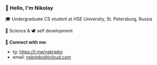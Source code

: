 ### 👋 Hello, I'm Nikolay

🎓 Undergraduate CS student at HSE University, St. Petersburg, Russia

📐 Science
&
🕊️ self development 

🔗 **Connect with me:**
- tg: https://t.me/nskripko
- email: nskripko@icloud.com 
